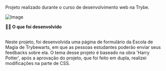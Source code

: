 Projeto realizado durante o curso de desenvolvimento web na Trybe.

![Image](images/imagem.gif)

<summary><strong>👨‍💻 O que foi desenvolvido</strong></summary><br />

Neste projeto, foi desenvolvida uma página de formulário da Escola de Magia de Trybewarts, em que as pessoas estudantes poderão enviar seus feedbacks sobre ela. O tema desse projeto é baseado na obra 'Harry Potter', após a aprovação do projeto, que foi feito em dupla, realizei modificações na parte de CSS. 
